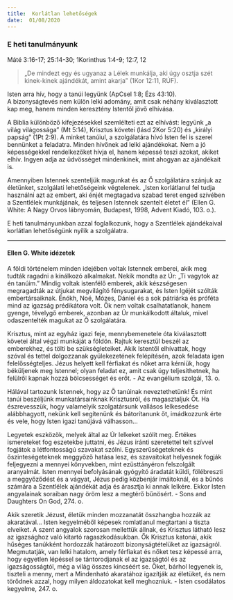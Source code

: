 ```yaml
---
title:  Korlátlan lehetőségek
date:  01/08/2020
---
```


### E heti tanulmányunk
Máté 3:16-17; 25:14-30; 1Korinthus 1:4-9; 12:7, 12

> <p></p>
> „De mindezt egy és ugyanaz a Lélek munkálja, aki úgy osztja szét kinek-kinek ajándékát, amint akarja” (1Kor 12:11, RÚF).

Isten arra hív, hogy a tanúi legyünk (ApCsel 1:8; Ézs 43:10). A bizonyságtevés nem külön lelki adomány, amit csak néhány kiválasztott kap meg, hanem minden keresztény Istentől jövő elhívása.

A Biblia különböző kifejezésekkel szemlélteti ezt az elhívást: legyünk „a világ világossága” (Mt 5:14), Krisztus követei (lásd 2Kor 5:20) és „királyi papság” (1Pt 2:9). A minket tanúiul, a szolgálatára hívó Isten fel is szerel bennünket a feladatra. Minden hívőnek ad lelki ajándékokat. Nem a jó képességekkel rendelkezőket hívja el, hanem képessé teszi azokat, akiket elhív. Ingyen adja az üdvösséget mindenkinek, mint ahogyan az ajándékait is. 

Amennyiben Istennek szenteljük magunkat és az Ő szolgálatára szánjuk az életünket, szolgálati lehetőségeink végtelenek. „Isten korlátlanul fel tudja használni azt az embert, aki énjét megtagadva szabad teret enged szívében a Szentlélek munkájának, és teljesen Istennek szentelt életet él” (Ellen G. White: A Nagy Orvos lábnyomán, Budapest, 1998, Advent Kiadó, 103. o.).

E heti tanulmányunkban azzal foglalkozunk, hogy a Szentlélek ajándékaival korlátlan lehetőségünk nyílik a szolgálatra.

---

#### Ellen G. White idézetek

A földi történelem minden idejében voltak Istennek emberei, akik meg tudták ragadni a kínálkozó alkalmakat. Nekik mondta az Úr: „Ti vagytok az én tanúim.” Mindig voltak istenfélő emberek, akik készségesen megragadták az útjukat megvilágító fénysugarakat, és Isten Igéjét szólták embertársaiknak. Énókh, Noé, Mózes, Dániel és a sok pátriárka és próféta mind az igazság prédikátora volt. Ők nem voltak csalhatatlanok, hanem gyenge, tévelygő emberek, azonban az Úr munkálkodott általuk, mivel odaszentelték magukat az Ő szolgálatára.

Krisztus, mint az egyház igazi feje, mennybemenetele óta kiválasztott követei által végzi munkáját a földön. Rajtuk keresztül beszél az emberekhez, és tölti be szükségleteiket. Akik Istentől elhívattak, hogy szóval és tettel dolgozzanak gyülekezetének felépítésén, azok feladata igen felelősségteljes. Jézus helyett kell férfiakat és nőket arra kérniük, hogy béküljenek meg Istennel; olyan feladat ez, amit csak úgy teljesíthetnek, ha felülről kapnak hozzá bölcsességet és erőt. - Az evangélium szolgái, 13. o.

Hálával tartozunk Istennek, hogy az Ő tanúinak neveztethetünk! És mint tanúi beszéljünk munkatársainknak Krisztusról, és magasztaljuk Őt. Ha észrevesszük, hogy valamelyik szolgatársunk vallásos lelkesedése alábbhagyott, nekünk kell segítenünk és bátorítanunk őt, imádkozzunk érte és vele, hogy Isten igazi tanújává válhasson...

Legyetek eszközök, melyek által az Úr lelkeket szólít meg. Értékes ismereteket fog eszetekbe juttatni, és Jézus iránti szeretettel telt szívvel fogjátok a létfontosságú szavakat szólni. Egyszerűségeteknek és őszinteségeteknek meggyőző hatása lesz, és szavaitokat helyesnek fogják feljegyezni a mennyei könyvekben, mint ezüsttányéron felszolgált aranyalmát. Isten mennyei befolyásának gyógyító áradatát küldi, fölébreszti a meggyőződést és a vágyat, Jézus pedig közbenjár imáitoknál, és a bűnös számára a Szentlélek ajándékát adja és árasztja ki annak lelkére. Ekkor Isten angyalainak soraiban nagy öröm lesz a megtérő bűnösért. - Sons and Daughters On God, 274. o.

Akik szeretik Jézust, életük minden mozzanatát összhangba hozzák az akaratával... Isten kegyelméből képesek romlatlanul megtartani a tiszta elveiket. A szent angyalok szorosan mellettük állnak, és Krisztus látható lesz az igazsághoz való kitartó ragaszkodásukban. Ők Krisztus katonái, akik hűséges tanúkként hordozzák határozott bizonyságtételüket az igazságról. Megmutatják, van lelki hatalom, amely férfiakat és nőket tesz képessé arra, hogy egyetlen lépéssel se tántorodjanak el az igazságtól és az igazságosságtól, még a világ összes kincséért se. Őket, bárhol legyenek is, tiszteli a menny, mert a Mindenható akaratához igazítják az életüket, és nem törődnek azzal, hogy milyen áldozatokat kell meghozniuk. - Isten csodálatos kegyelme, 247. o.